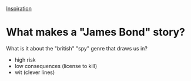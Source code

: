 [Inspiration](https://youtu.be/jy9JhKitNU4?list=PL_saLI-LH-VrxZt0JjBE8UhOIN7oUFpHz)

# What makes a "James Bond" story?

What is it about the "british" "spy" genre that draws us in?

- high risk
- low consequences (license to kill)
- wit (clever lines)



